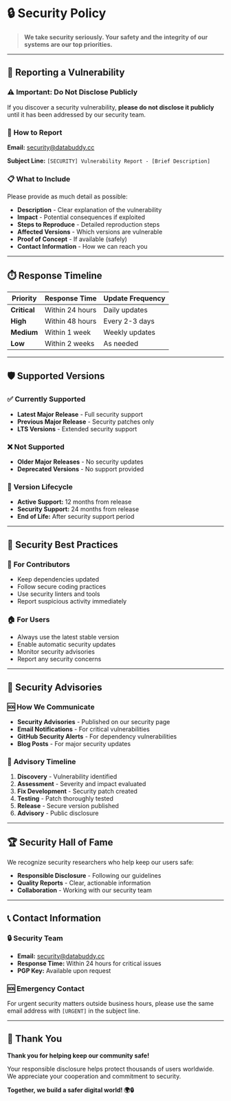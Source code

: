 # 🔒 Security Policy

> **We take security seriously. Your safety and the integrity of our systems are our top priorities.**

---

## 🚨 Reporting a Vulnerability

### ⚠️ **Important: Do Not Disclose Publicly**

If you discover a security vulnerability, **please do not disclose it publicly** until it has been addressed by our security team.

### 📧 **How to Report**

**Email:** security@databuddy.cc

**Subject Line:** `[SECURITY] Vulnerability Report - [Brief Description]`

### 📋 **What to Include**

Please provide as much detail as possible:

- **Description** - Clear explanation of the vulnerability
- **Impact** - Potential consequences if exploited
- **Steps to Reproduce** - Detailed reproduction steps
- **Affected Versions** - Which versions are vulnerable
- **Proof of Concept** - If available (safely)
- **Contact Information** - How we can reach you

---

## ⏱️ Response Timeline

| Priority     | Response Time   | Update Frequency |
| ------------ | --------------- | ---------------- |
| **Critical** | Within 24 hours | Daily updates    |
| **High**     | Within 48 hours | Every 2-3 days   |
| **Medium**   | Within 1 week   | Weekly updates   |
| **Low**      | Within 2 weeks  | As needed        |

---

## 🛡️ Supported Versions

### ✅ **Currently Supported**

- **Latest Major Release** - Full security support
- **Previous Major Release** - Security patches only
- **LTS Versions** - Extended security support

### ❌ **Not Supported**

- **Older Major Releases** - No security updates
- **Deprecated Versions** - No support provided

### 📅 **Version Lifecycle**

- **Active Support:** 12 months from release
- **Security Support:** 24 months from release
- **End of Life:** After security support period

---

## 🔐 Security Best Practices

### 🚀 **For Contributors**

- Keep dependencies updated
- Follow secure coding practices
- Use security linters and tools
- Report suspicious activity immediately

### 🏠 **For Users**

- Always use the latest stable version
- Enable automatic security updates
- Monitor security advisories
- Report any security concerns

---

## 📢 Security Advisories

### 🆘 **How We Communicate**

- **Security Advisories** - Published on our security page
- **Email Notifications** - For critical vulnerabilities
- **GitHub Security Alerts** - For dependency vulnerabilities
- **Blog Posts** - For major security updates

### 📅 **Advisory Timeline**

1. **Discovery** - Vulnerability identified
2. **Assessment** - Severity and impact evaluated
3. **Fix Development** - Security patch created
4. **Testing** - Patch thoroughly tested
5. **Release** - Secure version published
6. **Advisory** - Public disclosure

---

## 🏆 Security Hall of Fame

We recognize security researchers who help keep our users safe:

- **Responsible Disclosure** - Following our guidelines
- **Quality Reports** - Clear, actionable information
- **Collaboration** - Working with our security team

---

## 📞 Contact Information

### 🔒 **Security Team**

- **Email:** security@databuddy.cc
- **Response Time:** Within 24 hours for critical issues
- **PGP Key:** Available upon request

### 🆘 **Emergency Contact**

For urgent security matters outside business hours, please use the same email address with `[URGENT]` in the subject line.

---

## 🙏 Thank You

**Thank you for helping keep our community safe!**

Your responsible disclosure helps protect thousands of users worldwide. We appreciate your cooperation and commitment to security.

**Together, we build a safer digital world! 🌍🔒**
